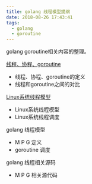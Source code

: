 ```yaml
---
title: golang 线程模型提纲
date: 2018-08-26 17:43:41
tags:
  - golang
  - goroutine
---
```


golang goroutine相关内容的整理。

[线程、协程、goroutine](https://swanspouse.github.io/2018/08/26/thread-and-coroutine/)
* 线程、协程、goroutine的定义
* 线程和goroutine之间的对比

[Linux系统线程模型](https://swanspouse.github.io/2018/08/26/linux-thread-model/)
* Linux系统线程模型
* Linux系统线程调度

golang 线程模型
* M P G 定义
* goroutine 调度

golang 线程相关源码
* M P G 相关源代码
